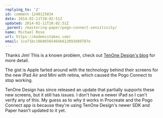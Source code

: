 ```yaml
---
replying_to: '2'
id: comment-1240125834
date: 2014-02-11T20:02:51Z
updated: 2014-02-11T20:02:51Z
_parent: /mastering-paper/pogo-connect-sensitivity/
name: Michael Rose
url: https://mademistakes.com/
email: 1ce71bc10b86565464b612093d89707e
---
```


Thanks Jim!
This is a known problem, check out [TenOne Design's blog](https://tenonedesign.com/blog/t1pogomanager-sdk-v132-for-ipad-air/)
for more detail.

The gist is Apple farted around with the technology behind their screens for the new iPad Air and Mini with
retina, which caused the Pogo Connect to stop working.

TenOne Design has since released an update that partially supports these new screens, but it still has issues.
I don't have a newer iPad so I can't verify any of this. My guess as to why it works
in Procreate and the Pogo Connect app is because they're using TenOne Design's newer
SDK and Paper hasn't updated to it yet.
